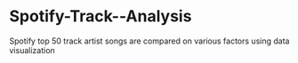 # Spotify-Track--Analysis
Spotify top 50 track artist songs are compared on various factors using data visualization
